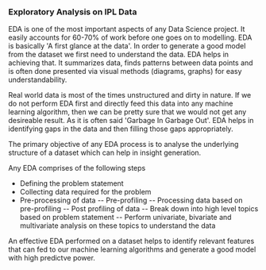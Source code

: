 ### Exploratory Analysis on IPL Data

EDA is one of the most important aspects of any Data Science project. It easily accounts for 60-70% of work before one goes on to modelling. EDA is basically 'A first glance at the data'. In order to generate a good model from the dataset we first need to understand the data. EDA helps in achieving that. It summarizes data, finds patterns between data points and is often done presented via visual methods (diagrams, graphs) for easy understandability.

Real world data is most of the times unstructured and dirty in nature. If we do not perform EDA first and directly feed this data into any machine learning algorithm, then we can be pretty sure that we would not get any desireable result. As it is often said 'Garbage In Garbage Out'. EDA helps in identifying gaps in the data and then filling those gaps appropriately. 

The primary objective of any EDA process is to analyse the underlying structure of a dataset which can help in insight generation.

Any EDA comprises of the following steps
- Defining the problem statement
- Collecting data required for the problem
- Pre-processing of data
-- Pre-profiling
-- Processing data based on pre-profiling
-- Post profiling of data
-- Break down into high level topics based on problem statement
-- Perform univariate, bivariate and multivariate analysis on these topics to understand the data

An effective EDA performed on a dataset helps to identify relevant features that can fed to our machine learning algorithms and generate a good model with high predictve power.
